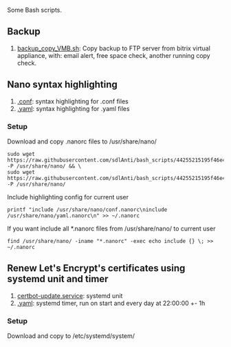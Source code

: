 Some Bash scripts.  
## Backup
1. [backup_copy_VMB.sh](scripts/backup_copy_VMB.sh): Copy backup to FTP server from bitrix virtual appliance, with: email alert, free space check, another running copy check.  
## Nano syntax highlighting
1. [.conf](scripts/nano_syntax_higlighting/conf.nanorc): syntax highlighting for .conf files
2. [.yaml](scripts/nano_syntax_higlighting/yaml.nanorc): syntax highlighting for .yaml files
### Setup  
Download and copy .nanorc files to /usr/share/nano/ 
```
sudo wget https://raw.githubusercontent.com/sdlAnti/bash_scripts/44255215195f46e499537599b02e147b65111cd7/scripts/nano%20syntax%20higlighting/yaml.nanorc -P /usr/share/nano/ && \
sudo wget https://raw.githubusercontent.com/sdlAnti/bash_scripts/44255215195f46e499537599b02e147b65111cd7/scripts/nano%20syntax%20higlighting/conf.nanorc -P /usr/share/nano/
```
Include highlighting config for current user
```
printf "include /usr/share/nano/conf.nanorc\ninclude /usr/share/nano/yaml.nanorc\n" >> ~/.nanorc
```
If you want include all *.nanorc files from /usr/share/nano/ to current user
```
find /usr/share/nano/ -iname "*.nanorc" -exec echo include {} \; >> ~/.nanorc
```
## Renew Let's Encrypt's certificates using systemd unit and timer
1. [certbot-update.service](scripts/certbot_systemd_update/certbot-update.service): systemd unit
2. [.yaml](scripts/certbot_systemd_update/certbot-update.timer): systemd timer, run on start and every day at 22:00:00 +- 1h
### Setup
Download and copy to /etc/systemd/system/
```

``` 
